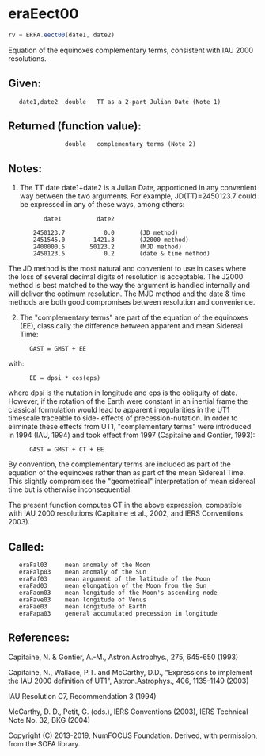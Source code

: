 # eraEect00

```js
rv = ERFA.eect00(date1, date2)
```

Equation of the equinoxes complementary terms, consistent with
IAU 2000 resolutions.

## Given:
```
   date1,date2  double   TT as a 2-part Julian Date (Note 1)
```

## Returned (function value):
```
                double   complementary terms (Note 2)
```

## Notes:

1) The TT date date1+date2 is a Julian Date, apportioned in any
   convenient way between the two arguments.  For example,
   JD(TT)=2450123.7 could be expressed in any of these ways,
   among others:

```
          date1          date2

       2450123.7           0.0       (JD method)
       2451545.0       -1421.3       (J2000 method)
       2400000.5       50123.2       (MJD method)
       2450123.5           0.2       (date & time method)
```

   The JD method is the most natural and convenient to use in
   cases where the loss of several decimal digits of resolution
   is acceptable.  The J2000 method is best matched to the way
   the argument is handled internally and will deliver the
   optimum resolution.  The MJD method and the date & time methods
   are both good compromises between resolution and convenience.

2) The "complementary terms" are part of the equation of the
   equinoxes (EE), classically the difference between apparent and
   mean Sidereal Time:

```
      GAST = GMST + EE
```

   with:

```
      EE = dpsi * cos(eps)
```

   where dpsi is the nutation in longitude and eps is the obliquity
   of date.  However, if the rotation of the Earth were constant in
   an inertial frame the classical formulation would lead to
   apparent irregularities in the UT1 timescale traceable to side-
   effects of precession-nutation.  In order to eliminate these
   effects from UT1, "complementary terms" were introduced in 1994
   (IAU, 1994) and took effect from 1997 (Capitaine and Gontier,
   1993):

```
      GAST = GMST + CT + EE
```

   By convention, the complementary terms are included as part of
   the equation of the equinoxes rather than as part of the mean
   Sidereal Time.  This slightly compromises the "geometrical"
   interpretation of mean sidereal time but is otherwise
   inconsequential.

   The present function computes CT in the above expression,
   compatible with IAU 2000 resolutions (Capitaine et al., 2002, and
   IERS Conventions 2003).

## Called:
```
   eraFal03     mean anomaly of the Moon
   eraFalp03    mean anomaly of the Sun
   eraFaf03     mean argument of the latitude of the Moon
   eraFad03     mean elongation of the Moon from the Sun
   eraFaom03    mean longitude of the Moon's ascending node
   eraFave03    mean longitude of Venus
   eraFae03     mean longitude of Earth
   eraFapa03    general accumulated precession in longitude
```

## References:

   Capitaine, N. & Gontier, A.-M., Astron.Astrophys., 275,
   645-650 (1993)

   Capitaine, N., Wallace, P.T. and McCarthy, D.D., "Expressions to
   implement the IAU 2000 definition of UT1", Astron.Astrophys., 406,
   1135-1149 (2003)

   IAU Resolution C7, Recommendation 3 (1994)

   McCarthy, D. D., Petit, G. (eds.), IERS Conventions (2003),
   IERS Technical Note No. 32, BKG (2004)

Copyright (C) 2013-2019, NumFOCUS Foundation.
Derived, with permission, from the SOFA library.
